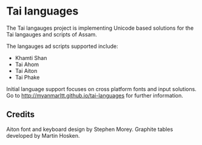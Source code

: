 Tai languages
=============

The Tai langauges project is implementing Unicode based solutions for the Tai langauges and scripts of Assam.

The langauges ad scripts supported include:

* Khamti Shan
* Tai Ahom
* Tai Aiton
* Tai Phake

Initial language support focuses on cross platform fonts and input solutions. Go to http://myanmarltt.github.io/tai-languages for further information.

Credits
--------

Aiton font and keyboard design by Stephen Morey. Graphite tables developed by Martin Hosken.


